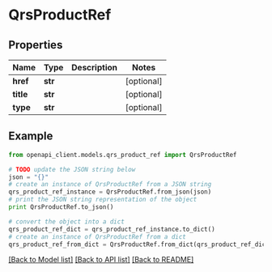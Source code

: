 # QrsProductRef


## Properties
Name | Type | Description | Notes
------------ | ------------- | ------------- | -------------
**href** | **str** |  | [optional] 
**title** | **str** |  | [optional] 
**type** | **str** |  | [optional] 

## Example

```python
from openapi_client.models.qrs_product_ref import QrsProductRef

# TODO update the JSON string below
json = "{}"
# create an instance of QrsProductRef from a JSON string
qrs_product_ref_instance = QrsProductRef.from_json(json)
# print the JSON string representation of the object
print QrsProductRef.to_json()

# convert the object into a dict
qrs_product_ref_dict = qrs_product_ref_instance.to_dict()
# create an instance of QrsProductRef from a dict
qrs_product_ref_from_dict = QrsProductRef.from_dict(qrs_product_ref_dict)
```
[[Back to Model list]](../README.md#documentation-for-models) [[Back to API list]](../README.md#documentation-for-api-endpoints) [[Back to README]](../README.md)



